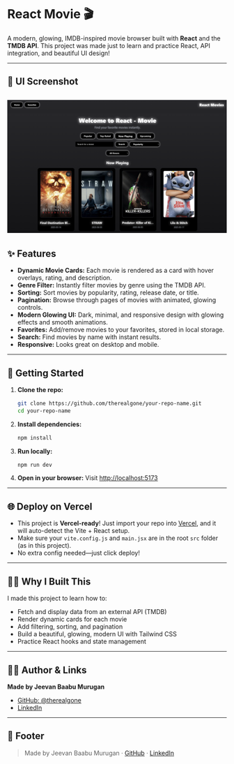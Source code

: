 # React Movie 🎬

A modern, glowing, IMDB-inspired movie browser built with **React** and the **TMDB API**. This project was made just to learn and practice React, API integration, and beautiful UI design!

---

## 📸 UI Screenshot

![Movie UI](Movie/UI%20Movie.png)
---

## ✨ Features
- **Dynamic Movie Cards:** Each movie is rendered as a card with hover overlays, rating, and description.
- **Genre Filter:** Instantly filter movies by genre using the TMDB API.
- **Sorting:** Sort movies by popularity, rating, release date, or title.
- **Pagination:** Browse through pages of movies with animated, glowing controls.
- **Modern Glowing UI:** Dark, minimal, and responsive design with glowing effects and smooth animations.
- **Favorites:** Add/remove movies to your favorites, stored in local storage.
- **Search:** Find movies by name with instant results.
- **Responsive:** Looks great on desktop and mobile.

---

## 🚀 Getting Started

1. **Clone the repo:**
   ```bash
   git clone https://github.com/therealgone/your-repo-name.git
   cd your-repo-name
   ```
2. **Install dependencies:**
   ```bash
   npm install
   ```
3. **Run locally:**
   ```bash
   npm run dev
   ```
4. **Open in your browser:**
   Visit [http://localhost:5173](http://localhost:5173)

---

## 🌐 Deploy on Vercel
- This project is **Vercel-ready**! Just import your repo into [Vercel](https://vercel.com/), and it will auto-detect the Vite + React setup.
- Make sure your `vite.config.js` and `main.jsx` are in the root `src` folder (as in this project).
- No extra config needed—just click deploy!

---

## 🙋‍♂️ Why I Built This
I made this project to learn how to:
- Fetch and display data from an external API (TMDB)
- Render dynamic cards for each movie
- Add filtering, sorting, and pagination
- Build a beautiful, glowing, modern UI with Tailwind CSS
- Practice React hooks and state management

---

## 👨‍💻 Author & Links

**Made by Jeevan Baabu Murugan**

- [GitHub: @therealgone](https://github.com/therealgone)
- [LinkedIn](https://www.linkedin.com/in/jeevan-baabu-97a19125b)

---

## 🦄 Footer

> Made by Jeevan Baabu Murugan · [GitHub](https://github.com/therealgone) · [LinkedIn](https://www.linkedin.com/in/jeevan-baabu-97a19125b)
